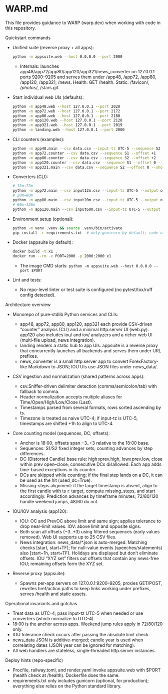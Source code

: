 # WARP.md

This file provides guidance to WARP (warp.dev) when working with code in this repository.

Quickstart commands

- Unified suite (reverse proxy + all apps):
  ```bash path=null start=null
  python -m appsuite.web --host 0.0.0.0 --port 2000
  ```
  - Internals: launches app48/app72/app80/app120/app321/news_converter on 127.0.0.1 ports 9200–9205 and serves them under /app48, /app72, /app80, /app120, /app321, /news. Health: GET /health. Static: /favicon/*, /photos/*, /stars.gif.

- Start individual web UIs (defaults):
  ```bash path=null start=null
  python -m app48.web --host 127.0.0.1 --port 2020
  python -m app72.web --host 127.0.0.1 --port 2172
  python -m app80.web --host 127.0.0.1 --port 2180
  python -m app120.web --host 127.0.0.1 --port 2120
  python -m app321.web --host 127.0.0.1 --port 2019
  python -m landing.web --host 127.0.0.1 --port 2000
  ```

- CLI counters (examples):
  ```bash path=null start=null
  python -m app48.main --csv data.csv --input-tz UTC-5 --sequence S2 --offset 0 --show-dc
  python -m app72.counter --csv data.csv --sequence S1 --offset +1
  python -m app80.counter --csv data.csv --sequence S2 --offset +2
  python -m app120.counter --csv data.csv --sequence S1 --offset 0 --predict-next
  python -m app321.main --csv data.csv --sequence S2 --offset 0 --show-dc
  ```

- Converters (CLI):
  ```bash path=null start=null
  # 12m→72m
  python -m app72.main --csv input12m.csv --input-tz UTC-5 --output out72m.csv
  # 20m→80m
  python -m app80.main --csv input20m.csv --input-tz UTC-5 --output out80m.csv
  # 60m→120m
  python -m app120.main --csv input60m.csv --input-tz UTC-5 --output out120m.csv
  ```

- Environment setup (optional):
  ```bash path=null start=null
  python -m venv .venv && source .venv/bin/activate
  pip install -r requirements.txt  # only gunicorn by default; code uses stdlib
  ```

- Docker (appsuite by default):
  ```bash path=null start=null
  docker build -t x1 .
  docker run --rm -e PORT=2000 -p 2000:2000 x1
  ```
  - The image CMD starts: `python -m appsuite.web --host 0.0.0.0 --port $PORT`

- Lint and tests:
  - No repo-level linter or test suite is configured (no pytest/tox/ruff config detected).

Architecture overview

- Monorepo of pure-stdlib Python services and CLIs:
  - app48, app72, app80, app120, app321 each provide CSV-driven “counter” analysis (CLI) and a minimal http.server UI (web.py). app120 also includes iou/ and iov/ analyzers and a richer web UI (multi-file upload, news integration).
  - landing renders a static hub to app UIs. appsuite is a reverse proxy that concurrently launches all backends and serves them under URL prefixes.
  - news_converter is a small http.server app to convert ForexFactory-like Markdown to JSON; IOU UIs use JSON files under news_data/.

- CSV ingestion and normalization (shared patterns across apps):
  - csv.Sniffer-driven delimiter detection (comma/semicolon/tab) with fallback to comma.
  - Header normalization accepts multiple aliases for Time/Open/High/Low/Close (Last).
  - Timestamps parsed from several formats, rows sorted ascending by ts.
  - Timezone is treated as naive UTC-4; if input-tz is UTC-5, timestamps are shifted +1h to align to UTC-4.

- Core counting model (sequences, DC, offsets):
  - Anchor is 18:00; offsets span −3..+3 relative to the 18:00 base.
  - Sequences: S1/S2 fixed integer sets; counting advances by step differences.
  - DC (Distorted Candle) base rule: high≤prev.high, low≥prev.low, close within prev open–close; consecutive DCs disallowed. Each app adds time-based exceptions in its counter.
  - DCs are skipped while counting; if the final step lands on a DC, it can be used as the hit (used_dc=True).
  - Missing-steps alignment: if the target timestamp is absent, align to the first candle with ts ≥ target, compute missing_steps, and start accordingly. Prediction advances by timeframe minutes; 72/80/120 handle weekend jumps, 48/60 do not.

- IOU/IOV analysis (app120):
  - IOU: OC and PrevOC above limit and same sign; applies tolerance to drop near-limit values. IOV: above limit and opposite signs.
  - Both scan all offsets (−3..+3) using filtered sequences (early values removed). Web UI supports up to 25 CSV files.
  - News integration: news_data/*.json is auto-merged. Matching checks [start, start+TF); for null-value events (speeches/statements) also [start−1h, start+TF). Holidays are displayed but don’t eliminate offsets. IOU “XYZ set” filters out offsets that contain any news-free IOU; remaining offsets form the XYZ set.

- Reverse proxy (appsuite):
  - Spawns per-app servers on 127.0.0.1:9200–9205, proxies GET/POST, rewrites href/action paths to keep links working under prefixes, serves /health and static assets.

Operational invariants and gotchas

- Treat data as UTC-4; pass input-tz UTC-5 when needed or use converters (which normalize to UTC-4).
- 18:00 is the anchor across apps. Weekend jump rules apply in 72/80/120 only.
- IOU tolerance check occurs after passing the absolute limit check.
- news_data JSON is additive-merged; candle year is used when correlating dates (JSON year can be ignored for matching).
- All web handlers are stateless, single-threaded http.server instances.

Deploy hints (repo-specific)

- Procfile, railway.toml, and render.yaml invoke appsuite.web with $PORT (health check at /health). Dockerfile does the same.
- requirements.txt only includes gunicorn (optional, for production); everything else relies on the Python standard library.
